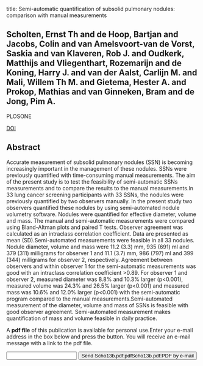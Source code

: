 title: Semi-automatic quantification of subsolid pulmonary nodules: comparison with manual measurements

## Scholten, Ernst Th and de Hoop, Bartjan and Jacobs, Colin and van Amelsvoort-van de Vorst, Saskia and van Klaveren, Rob J. and Oudkerk, Matthijs and Vliegenthart, Rozemarijn and de Koning, Harry J. and van der Aalst, Carlijn M. and Mali, Willem Th M. and Gietema, Hester A. and Prokop, Mathias and van Ginneken, Bram and de Jong, Pim A.
PLOSONE

<a href="https://doi.org/10.1371/journal.pone.0080249">DOI</a>

## Abstract
Accurate measurement of subsolid pulmonary nodules (SSN) is becoming increasingly important in the management of these nodules. SSNs were previously quantified with time-consuming manual measurements. The aim of the present study is to test the feasibility of semi-automatic SSNs measurements and to compare the results to the manual measurements.In 33 lung cancer screening participants with 33 SSNs, the nodules were previously quantified by two observers manually. In the present study two observers quantified these nodules by using semi-automated nodule volumetry software. Nodules were quantified for effective diameter, volume and mass. The manual and semi-automatic measurements were compared using Bland-Altman plots and paired T tests. Observer agreement was calculated as an intraclass correlation coefficient. Data are presented as mean (SD).Semi-automated measurements were feasible in all 33 nodules. Nodule diameter, volume and mass were 11.2 (3.3) mm, 935 (691) ml and 379 (311) milligrams for observer 1 and 11.1 (3.7) mm, 986 (797) ml and 399 (344) milligrams for observer 2, respectively. Agreement between observers and within observer 1 for the semi-automatic measurements was good with an intraclass correlation coefficient >0.89. For observer 1 and observer 2, measured diameter was 8.8% and 10.3% larger (p<0.001), measured volume was 24.3% and 26.5% larger (p<0.001) and measured mass was 10.6% and 12.0% larger (p<0.001) with the semi-automatic program compared to the manual measurements.Semi-automated measurement of the diameter, volume and mass of SSNs is feasible with good observer agreement. Semi-automated measurement makes quantification of mass and volume feasible in daily practice.

A <b>pdf file</b> of this publication is available for personal use.Enter your e-mail address in the box below and press the button. You will receive an e-mail message with a link to the pdf file.
<form action="sender.php">  <input type="text" name="email">  <input type="submit" value="Send Scho13b.pdf:pdfScho13b.pdf:PDF by e-mail"></form>